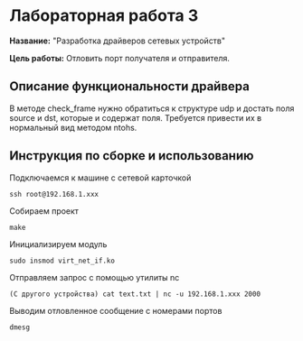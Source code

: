 # Лабораторная работа 3

**Название:** "Разработка драйверов сетевых устройств"

**Цель работы:** Отловить порт получателя и отправителя.

## Описание функциональности драйвера

В методе check_frame нужно обратиться к структуре udp и достать поля source и dst, которые и содержат поля. Требуется привести их в нормальный вид методом ntohs.

## Инструкция по сборке и использованию

Подключаемся к машине с сетевой карточкой  
```
ssh root@192.168.1.xxx  
```
Собираем проект  
```
make
```  
Инициализируем модуль  
```
sudo insmod virt_net_if.ko
```
Отправляем запрос с помощью утилиты nc  
```
(С другого устройства) cat text.txt | nc -u 192.168.1.xxx 2000
```
Выводим отловленное сообщение с номерами портов  
```
dmesg
```
